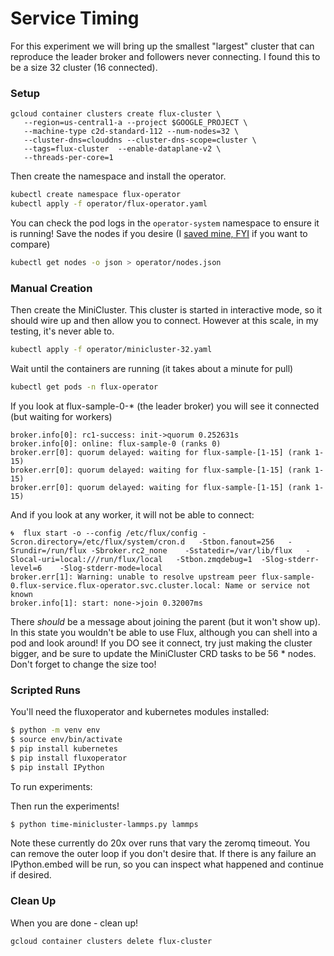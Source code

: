 # Service Timing

For this experiment we will bring up the smallest "largest" cluster that
can reproduce the leader broker and followers never connecting.
I found this to be a size 32 cluster (16 connected).

### Setup


```console
gcloud container clusters create flux-cluster \
   --region=us-central1-a --project $GOOGLE_PROJECT \
   --machine-type c2d-standard-112 --num-nodes=32 \
   --cluster-dns=clouddns --cluster-dns-scope=cluster \
   --tags=flux-cluster  --enable-dataplane-v2 \
   --threads-per-core=1
```

Then create the namespace and install the operator.

```bash
kubectl create namespace flux-operator
kubectl apply -f operator/flux-operator.yaml
```

You can check the pod logs in the `operator-system` namespace to ensure it is running!
Save the nodes if you desire (I [saved mine, FYI](operator/vnodes.json) if you want to compare)

```bash
kubectl get nodes -o json > operator/nodes.json
```

### Manual Creation

Then create the MiniCluster. This cluster is started in interactive mode,
so it should wire up and then allow you to connect. However at this scale,
in my testing, it's never able to.

```bash
kubectl apply -f operator/minicluster-32.yaml
```

Wait until the containers are running (it takes about a minute for pull)

```bash
kubectl get pods -n flux-operator 
```

If you look at flux-sample-0-* (the leader broker) you will see it connected (but waiting for workers)

```
broker.info[0]: rc1-success: init->quorum 0.252631s
broker.info[0]: online: flux-sample-0 (ranks 0)
broker.err[0]: quorum delayed: waiting for flux-sample-[1-15] (rank 1-15)
broker.err[0]: quorum delayed: waiting for flux-sample-[1-15] (rank 1-15)
broker.err[0]: quorum delayed: waiting for flux-sample-[1-15] (rank 1-15)
```

And if you look at any worker, it will not be able to connect:

```
🌀  flux start -o --config /etc/flux/config -Scron.directory=/etc/flux/system/cron.d   -Stbon.fanout=256   -Srundir=/run/flux -Sbroker.rc2_none    -Sstatedir=/var/lib/flux   -Slocal-uri=local:///run/flux/local   -Stbon.zmqdebug=1  -Slog-stderr-level=6    -Slog-stderr-mode=local
broker.err[1]: Warning: unable to resolve upstream peer flux-sample-0.flux-service.flux-operator.svc.cluster.local: Name or service not known
broker.info[1]: start: none->join 0.32007ms
```

There *should* be a message about joining the parent (but it won't show up).
In this state you wouldn't be able to use Flux, although you can shell into a pod and look around!
If you DO see it connect, try just making the cluster bigger, and be sure to update
the MiniCluster CRD tasks to be 56 * nodes. Don't forget to change the size too!

### Scripted Runs

You'll need the fluxoperator and kubernetes modules installed:

```bash
$ python -m venv env
$ source env/bin/activate
$ pip install kubernetes
$ pip install fluxoperator
$ pip install IPython
```

To run experiments:


Then run the experiments!

```bash
$ python time-minicluster-lammps.py lammps
```

Note these currently do 20x over runs that vary the zeromq timeout. You can
remove the outer loop if you don't desire that. If there is any failure
an IPython.embed will be run, so you can inspect what happened and 
continue if desired.

### Clean Up

When you are done - clean up!

```bash
gcloud container clusters delete flux-cluster
```
